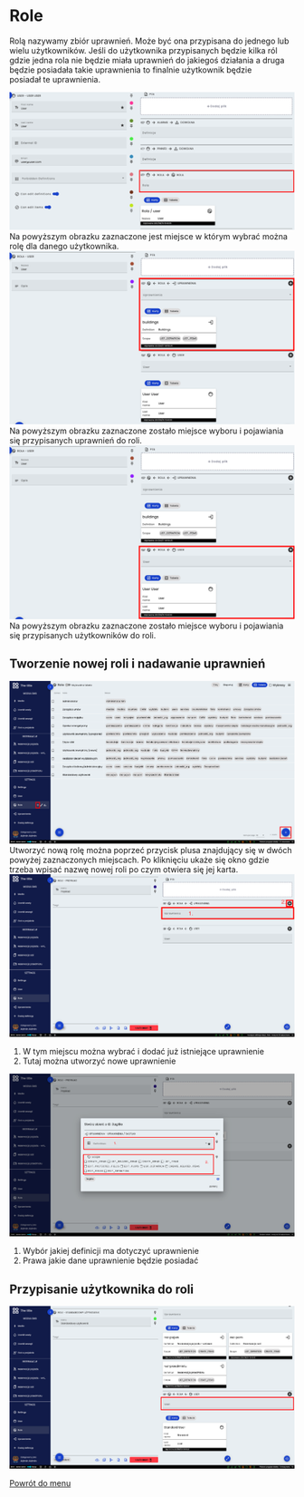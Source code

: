 # Role
Rolą nazywamy zbiór uprawnień. Może być ona przypisana do jednego lub wielu użytkowników. Jeśli do użytkownika przypisanych będzie kilka ról gdzie jedna rola nie będzie miała uprawnień do jakiegoś działania a druga będzie posiadała takie uprawnienia to finalnie użytkownik będzie posiadał te uprawnienia. 

![Miejsce przypisania roli](images/rola-w-user.png)
Na powyższym obrazku zaznaczone jest miejsce w którym wybrać można rolę dla danego użytkownika. 
![Uprawnienia w roli](images/upraw-w-rola.png)
Na powyższym obrazku zaznaczone zostało miejsce wyboru i pojawiania się przypisanych uprawnień do roli.
![Użytkownicy w roli](images/user-w-rola.png)
Na powyższym obrazku zaznaczone zostało miejsce wyboru i pojawiania się przypisanych użytkowników do roli.



## Tworzenie nowej roli i nadawanie uprawnień 
![Dodawanie nowej roli](images/nowa-rola.png)
Utworzyć nową rolę można poprzeć przycisk plusa znajdujący się w dwóch powyżej zaznaczonych miejscach. Po kliknięciu ukaże się okno gdzie trzeba wpisać nazwę nowej roli po czym otwiera się jej karta.
![Dodanie uprawnień do roli](images/dodanie-uprawnien.png)
1. W tym miejscu można wybrać i dodać już istniejące uprawnienie
2. Tutaj można utworzyć nowe uprawnienie

![Stworzenie uprawnienia w roli](images/nowe-uprawnienie-w-roli.png)
1. Wybór jakiej definicji ma dotyczyć uprawnienie
2. Prawa jakie dane uprawnienie będzie posiadać

## Przypisanie użytkownika do roli
![Przypisanie użytkownika](images/przypisanie-usera-rola.png)


[Powrót do menu](README.md)